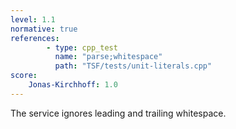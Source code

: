```yaml
---
level: 1.1
normative: true
references:
        - type: cpp_test
          name: "parse;whitespace"
          path: "TSF/tests/unit-literals.cpp"
score:
    Jonas-Kirchhoff: 1.0
---
```


The service ignores leading and trailing whitespace.
